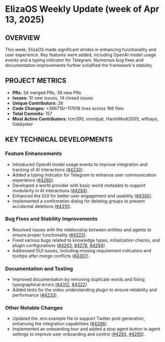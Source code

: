 # ElizaOS Weekly Update (week of Apr 13, 2025)

## OVERVIEW 
This week, ElizaOS made significant strides in enhancing functionality and user experience. Key features were added, including OpenAI model usage events and a typing indicator for Telegram. Numerous bug fixes and documentation improvements further solidified the framework's stability.

## PROJECT METRICS
- **PRs:** 34 merged PRs, 39 new PRs
- **Issues:** 10 new issues, 14 closed issues
- **Unique Contributors:** 26
- **Code Changes:** +366716/-117618 lines across 166 files
- **Total Commits:** 157
- **Most Active Contributors:** tcm390, monilpat, HarshModi2005, wtfsayo, 0xbbjoker

## KEY TECHNICAL DEVELOPMENTS

### Feature Enhancements
- Introduced OpenAI model usage events to improve integration and tracking of AI interactions ([#4230](https://github.com/elizaos/eliza/pull/4230)).
- Added a typing indicator for Telegram to enhance user communication experience ([#4280](https://github.com/elizaos/eliza/pull/4280)).
- Developed a world provider with basic world metadata to support modularity in AI interactions ([#4284](https://github.com/elizaos/eliza/pull/4284)).
- Enhanced the GUI for better user engagement and usability ([#4300](https://github.com/elizaos/eliza/pull/4300)).
- Implemented a confirmation dialog for deleting groups to prevent accidental deletions ([#4310](https://github.com/elizaos/eliza/pull/4310)).

### Bug Fixes and Stability Improvements
- Resolved issues with the relationship between entities and agents to ensure proper functionality ([#4223](https://github.com/elizaos/eliza/pull/4223)).
- Fixed various bugs related to knowledge types, initialization checks, and plugin configurations ([#4243](https://github.com/elizaos/eliza/pull/4243), [#4278](https://github.com/elizaos/eliza/pull/4278), [#4294](https://github.com/elizaos/eliza/pull/4294)).
- Addressed GUI issues, including missing requirement indicators and tooltips after merge conflicts ([#4307](https://github.com/elizaos/eliza/pull/4307)).

### Documentation and Testing
- Improved documentation by removing duplicate words and fixing typographical errors ([#4312](https://github.com/elizaos/eliza/pull/4312), [#4322](https://github.com/elizaos/eliza/pull/4322)).
- Added tests for the video understanding plugin to ensure reliability and performance ([#4233](https://github.com/elizaos/eliza/pull/4233)).

### Other Notable Changes
- Updated the .env.example file to support Twitter post generation, enhancing the integration capabilities ([#4268](https://github.com/elizaos/eliza/pull/4268)).
- Implemented an onboarding tour and added a stop agent button in agent settings to improve user onboarding and control ([#4293](https://github.com/elizaos/eliza/pull/4293), [#4295](https://github.com/elizaos/eliza/pull/4295)).